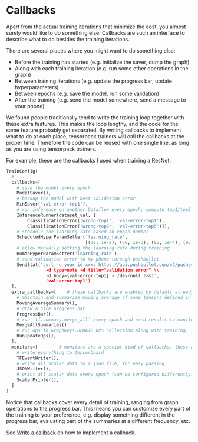 
# Callbacks

Apart from the actual training iterations that minimize the cost,
you almost surely would like to do something else.
Callbacks are such an interface to describe what to do besides the
training iterations.

There are several places where you might want to do something else:

* Before the training has started (e.g. initialize the saver, dump the graph)
* Along with each training iteration (e.g. run some other operations in the graph)
* Between training iterations (e.g. update the progress bar, update hyperparameters)
* Between epochs (e.g. save the model, run some validation)
* After the training (e.g. send the model somewhere, send a message to your phone)

We found people traditionally tend to write the training loop together with these extra features.
This makes the loop lengthy, and the code for the same feature probably get separated.
By writing callbacks to implement what to do at each place, tensorpack trainers
will call the callbacks at the proper time.
Therefore the code can be reused with one single line, as long as you are using tensorpack trainers.

For example, these are the callbacks I used when training a ResNet:

```python
TrainConfig(
  # ...
  callbacks=[
    # save the model every epoch
    ModelSaver(),
    # backup the model with best validation error
    MinSaver('val-error-top1'),
    # run inference on another Dataflow every epoch, compute top1/top5 classification error and save them in log
    InferenceRunner(dataset_val, [
        ClassificationError('wrong-top1', 'val-error-top1'),
        ClassificationError('wrong-top5', 'val-error-top5')]),
    # schedule the learning rate based on epoch number
    ScheduledHyperParamSetter('learning_rate',
                              [(30, 1e-2), (60, 1e-3), (85, 1e-4), (95, 1e-5)]),
    # allow manually setting the learning rate during training
    HumanHyperParamSetter('learning_rate'),
    # send validation error to my phone through pushbullet
    SendStat('curl -u your_id_xxx: https://api.pushbullet.com/v2/pushes \\
               -d type=note -d title="validation error" \\
               -d body={val-error-top1} > /dev/null 2>&1',
               'val-error-top1')
  ],
  extra_callbacks=[    # these callbacks are enabled by default already
    # maintain and summarize moving average of some tensors defined in the model (e.g. training loss, training error)
    MovingAverageSummary(),
    # draw a nice progress bar
    ProgressBar(),
    # run `tf.summary.merge_all` every epoch and send results to monitors
    MergeAllSummaries(),
    # run ops in GraphKeys.UPDATE_OPS collection along with training, if any
    RunUpdateOps(),
  ],
  monitors=[        # monitors are a special kind of callbacks. these are also enabled by default
    # write everything to tensorboard
    TFEventWriter(),
    # write all scalar data to a json file, for easy parsing
    JSONWriter(),
    # print all scalar data every epoch (can be configured differently)
    ScalarPrinter(),
  ]
)
```

Notice that callbacks cover every detail of training, ranging from graph operations to the progress bar.
This means you can customize every part of the training to your preference, e.g. display something
different in the progress bar, evaluating part of the summaries at a different frequency, etc.

See [Write a callback](http://tensorpack.readthedocs.io/en/latest/tutorial/extend/callback.html)
on how to implement a callback.
